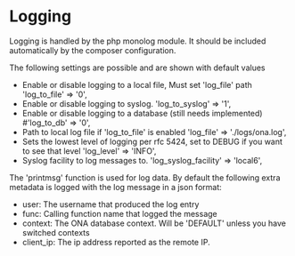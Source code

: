 Logging
=======

Logging is handled by the php monolog module. It should be included automatically by the composer configuration.

The following settings are possible and are shown with default values

* Enable or disable logging to a local file, Must set 'log_file' path
    'log_to_file'            => '0',
* Enable or disable logging to syslog.
    'log_to_syslog'          => '1',
* Enable or disable logging to a database (still needs implemented)
    #'log_to_db'              => '0',
* Path to local log file if 'log_to_file' is enabled
    'log_file'               => './logs/ona.log',
* Sets the lowest level of logging per rfc 5424, set to DEBUG if you want to see that level
    'log_level'              => 'INFO',
* Syslog facility to log messages to.
    'log_syslog_facility'    => 'local6',


The 'printmsg' function is used for log data. By default the following extra metadata is logged with the log message in a json format:

* user: The username that produced the log entry
* func: Calling function name that logged the message
* context: The ONA database context. Will be 'DEFAULT' unless you have switched contexts
* client_ip: The ip address reported as the remote IP.
